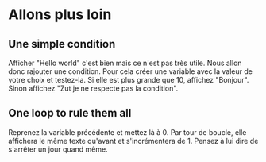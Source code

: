 # Allons plus loin

## Une simple condition

Afficher "Hello world" c'est bien mais ce n'est pas très utile. Nous allon donc rajouter une condition. Pour cela créer une variable avec la valeur de votre choix et testez-la. Si elle est plus grande que 10, affichez "Bonjour". Sinon affichez "Zut je ne respecte pas la condition".

## One loop to rule them all

Reprenez la variable précédente et mettez là à 0. Par tour de boucle, elle affichera le même texte qu'avant et s'incrémentera de 1. Pensez à lui dire de s'arrêter un jour quand même.
